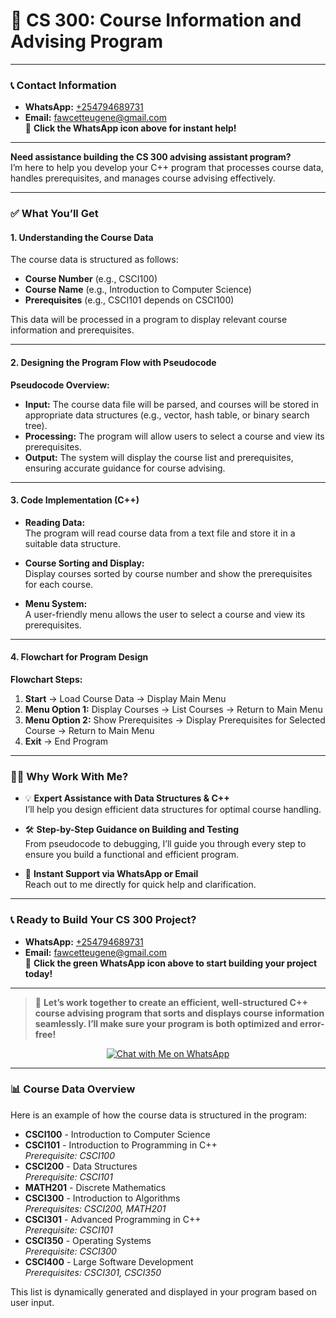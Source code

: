 # 📘 **CS 300: Course Information and Advising Program**

---

### 📞 **Contact Information**
- **WhatsApp:** [+254794689731](https://wa.me/254794689731)  
- **Email:** fawcetteugene@gmail.com  
📲 **Click the WhatsApp icon above for instant help!**

---

**Need assistance building the CS 300 advising assistant program?**  
I’m here to help you develop your C++ program that processes course data, handles prerequisites, and manages course advising effectively.

---

### ✅ **What You’ll Get**

#### **1. Understanding the Course Data**
The course data is structured as follows:
- **Course Number** (e.g., CSCI100)
- **Course Name** (e.g., Introduction to Computer Science)
- **Prerequisites** (e.g., CSCI101 depends on CSCI100)

This data will be processed in a program to display relevant course information and prerequisites.

---

#### **2. Designing the Program Flow with Pseudocode**
**Pseudocode Overview:**
- **Input:** The course data file will be parsed, and courses will be stored in appropriate data structures (e.g., vector, hash table, or binary search tree).
- **Processing:** The program will allow users to select a course and view its prerequisites.
- **Output:** The system will display the course list and prerequisites, ensuring accurate guidance for course advising.

---

#### **3. Code Implementation (C++)**
- **Reading Data:**  
  The program will read course data from a text file and store it in a suitable data structure.

- **Course Sorting and Display:**  
  Display courses sorted by course number and show the prerequisites for each course.

- **Menu System:**  
  A user-friendly menu allows the user to select a course and view its prerequisites.

---

#### **4. Flowchart for Program Design**
**Flowchart Steps:**
1. **Start** → Load Course Data → Display Main Menu
2. **Menu Option 1:** Display Courses → List Courses → Return to Main Menu
3. **Menu Option 2:** Show Prerequisites → Display Prerequisites for Selected Course → Return to Main Menu
4. **Exit** → End Program

---

### 🧑‍🏫 **Why Work With Me?**
- 💡 **Expert Assistance with Data Structures & C++**  
  I’ll help you design efficient data structures for optimal course handling.

- 🛠️ **Step-by-Step Guidance on Building and Testing**  
  From pseudocode to debugging, I’ll guide you through every step to ensure you build a functional and efficient program.

- 💬 **Instant Support via WhatsApp or Email**  
  Reach out to me directly for quick help and clarification.

---

### 📞 **Ready to Build Your CS 300 Project?**

- **WhatsApp:** [+254794689731](https://wa.me/254794689731)  
- **Email:** fawcetteugene@gmail.com  
📲 **Click the green WhatsApp icon above to start building your project today!**

---

> 🚀 **Let’s work together to create an efficient, well-structured C++ course advising program that sorts and displays course information seamlessly. I’ll make sure your program is both optimized and error-free!**

<p align="center">
  <a href="https://wa.me/254794689731" target="_blank">
    <img src="https://img.icons8.com/color/48/000000/whatsapp--v1.png" alt="Chat with Me on WhatsApp"/>
  </a>
</p>

---

### 📊 **Course Data Overview**
Here is an example of how the course data is structured in the program:

- **CSCI100** - Introduction to Computer Science  
- **CSCI101** - Introduction to Programming in C++  
  *Prerequisite: CSCI100*
- **CSCI200** - Data Structures  
  *Prerequisite: CSCI101*
- **MATH201** - Discrete Mathematics  
- **CSCI300** - Introduction to Algorithms  
  *Prerequisites: CSCI200, MATH201*
- **CSCI301** - Advanced Programming in C++  
  *Prerequisite: CSCI101*
- **CSCI350** - Operating Systems  
  *Prerequisite: CSCI300*
- **CSCI400** - Large Software Development  
  *Prerequisites: CSCI301, CSCI350*

This list is dynamically generated and displayed in your program based on user input.

